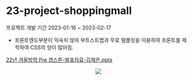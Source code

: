 # 23-project-shoppingmall

프로젝트 개발 기간 2023-01-16 ~ 2023-02-17

* 프론트엔드부분이 익숙치 않아 부트스트랩과 무료 템플릿을 이용하여 프론트를 제작하여 CSS의 양이 많아짐.

[22년 겨울방학 Pre 캡스톤-발표자료-김제은.pptx](https://github.com/jeeunKim/23-project-shoppingmall/files/11028446/22.Pre.-.-.pptx)


<p align="center">
  <img src="[22년 겨울방학 Pre 캡스톤-발표자료-김제은.pptx](https://github.com/jeeunKim/23-project-shoppingmall/files/11028362/22.Pre.-.-.pptx)">
</p>
